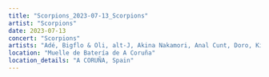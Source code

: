 ```yaml
---
title: "Scorpions_2023-07-13_Scorpions"
artist: "Scorpions"
date: 2023-07-13
concert: "Scorpions"
artists: "Adé, Bigflo & Oli, alt-J, Akina Nakamori, Anal Cunt, Doro, Kiss, Avantasia, Sepultura, Helloween, Scorpions, Thundermother, Deep Purple, Burger King, Candlemass"
location: "Muelle de Batería de A Coruña"
location_details: "A CORUÑA, Spain"
---
```

